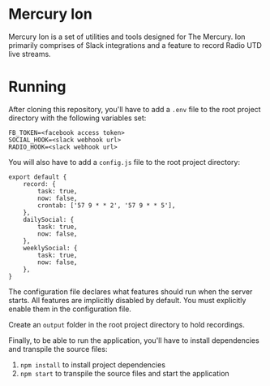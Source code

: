 # Mercury Ion

Mercury Ion is a set of utilities and tools designed for The Mercury. Ion primarily comprises of Slack integrations and a feature to record Radio UTD live streams.

# Running

After cloning this repository, you'll have to add a `.env` file to the root project directory with the following variables set:

    FB_TOKEN=<facebook access token>
    SOCIAL_HOOK=<slack webhook url>
    RADIO_HOOK=<slack webhook url>

You will also have to add a `config.js` file to the root project directory:

    export default {
        record: {
            task: true,
            now: false,
            crontab: ['57 9 * * 2', '57 9 * * 5'],
        },
        dailySocial: {
            task: true,
            now: false,
        },
        weeklySocial: {
            task: true,
            now: false,
        },
    }

The configuration file declares what features should run when the server starts. All features are implicitly disabled by default. You must explicitly enable them in the configuration file.

Create an `output` folder in the root project directory to hold recordings.

Finally, to be able to run the application, you'll have to install dependencies and transpile the source files:

1. `npm install` to install project dependencies
2. `npm start` to transpile the source files and start the application
